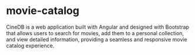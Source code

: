 # movie-catalog
CineDB is a web application built with Angular and designed with Bootstrap that allows users to search for movies, add them to a personal collection, and view detailed information, providing a seamless and responsive movie catalog experience.
